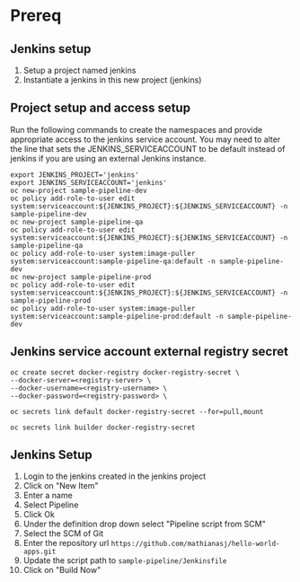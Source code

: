 # Prereq

## Jenkins setup
1. Setup a project named jenkins
1. Instantiate a jenkins in this new project (jenkins)

## Project setup and access setup
Run the following commands to create the namespaces and provide appropriate access to the jenkins service account.  You may need to alter the line that sets the JENKINS_SERVICEACCOUNT to be default instead of jenkins if you are using an external Jenkins instance.

```
export JENKINS_PROJECT='jenkins'
export JENKINS_SERVICEACCOUNT='jenkins'
oc new-project sample-pipeline-dev
oc policy add-role-to-user edit system:serviceaccount:${JENKINS_PROJECT}:${JENKINS_SERVICEACCOUNT} -n sample-pipeline-dev
oc new-project sample-pipeline-qa
oc policy add-role-to-user edit system:serviceaccount:${JENKINS_PROJECT}:${JENKINS_SERVICEACCOUNT} -n sample-pipeline-qa
oc policy add-role-to-user system:image-puller system:serviceaccount:sample-pipeline-qa:default -n sample-pipeline-dev
oc new-project sample-pipeline-prod
oc policy add-role-to-user edit system:serviceaccount:${JENKINS_PROJECT}:${JENKINS_SERVICEACCOUNT} -n sample-pipeline-prod
oc policy add-role-to-user system:image-puller system:serviceaccount:sample-pipeline-prod:default -n sample-pipeline-dev
```

## Jenkins service account external registry secret
```
oc create secret docker-registry docker-registry-secret \
--docker-server=<registry-server> \
--docker-username=<registry-username> \
--docker-password=<registry-password> \

oc secrets link default docker-registry-secret --for=pull,mount

oc secrets link builder docker-registry-secret
```

## Jenkins Setup
1. Login to the jenkins created in the jenkins project
1. Click on "New Item"
1. Enter a name
1. Select Pipeline
1. Click Ok
1. Under the definition drop down select "Pipeline script from SCM"
1. Select the SCM of Git
1. Enter the repository url ```https://github.com/mathianasj/hello-world-apps.git```
1. Update the script path to ```sample-pipeline/Jenkinsfile```
1. Click on "Build Now"